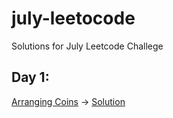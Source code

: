 # july-leetocode
Solutions for July Leetcode Challege

## Day 1:
[Arranging Coins](https://leetcode.com/explore/challenge/card/july-leetcoding-challenge/544/week-1-july-1st-july-7th/3377/) -> [Solution](https://github.com/kameshkotwani/july-leetcode/blob/master/arranging-coins.cpp)
